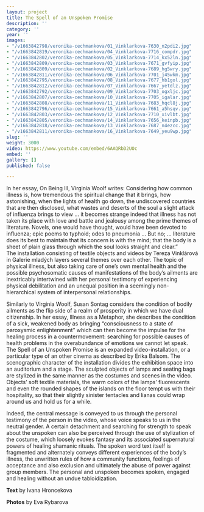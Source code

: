 ```yaml
---
layout: project
title: The Spell of an Unspoken Promise
description: ''
category: ''
year: ''
images:
- "/v1663842798/veronika-cechmankova/01_Vinklarkova-7630_n2pdi2.jpg"
- "/v1663842819/veronika-cechmankova/04_Vinklarkova-7716_compdr.jpg"
- "/v1663842802/veronika-cechmankova/05_Vinklarkova-7714_kx52ln.jpg"
- "/v1663842809/veronika-cechmankova/03_Vinklarkova-7671_gvfyip.jpg"
- "/v1663842809/veronika-cechmankova/02_Vinklarkova-7689_hg5wry.jpg"
- "/v1663842811/veronika-cechmankova/06_Vinklarkova-7701_j45wkm.jpg"
- "/v1663842795/veronika-cechmankova/08_Vinklarkova-7677_hb1gol.jpg"
- "/v1663842812/veronika-cechmankova/07_Vinklarkova-7667_yetdlz.jpg"
- "/v1663842792/veronika-cechmankova/09_Vinklarkova-7703_ogxljc.jpg"
- "/v1663842807/veronika-cechmankova/10_Vinklarkova-7705_igalar.jpg"
- "/v1663842808/veronika-cechmankova/11_Vinklarkova-7683_hqcl8j.jpg"
- "/v1663842796/veronika-cechmankova/15_Vinklarkova-7661_a5hsqv.jpg"
- "/v1663842803/veronika-cechmankova/12_Vinklarkova-7710_xivlbt.jpg"
- "/v1663842805/veronika-cechmankova/14_Vinklarkova-7656_keinpb.jpg"
- "/v1663842818/veronika-cechmankova/13_Vinklarkova-7687_n4ezcc.jpg"
- "/v1663842811/veronika-cechmankova/16_Vinklarkova-7649_yeu9wp.jpg"
slug: ''
weight: 3000
video: https://www.youtube.com/embed/6AAQRbD2UOc
embed: ''
gallery: []
published: false

---
```

In her essay, On Being Ill, Virginia Woolf writes: Considering how common illness is, how tremendous the spiritual change that it brings, how astonishing, when the lights of health go down, the undiscovered countries that are then disclosed, what wastes and deserts of the soul a slight attack of influenza brings to view … it becomes strange indeed that illness has not taken its place with love and battle and jealousy among the prime themes of literature. Novels, one would have thought, would have been devoted to influenza; epic poems to typhoid; odes to pneumonia … But no; … literature does its best to maintain that its concern is with the mind; that the body is a sheet of plain glass through which the soul looks straight and clear.”  
The installation consisting of textile objects and videos by Tereza Vinklárová in Galerie mladých layers several themes over each other. The topic of physical illness, but also taking care of one’s own mental health and the possible psychosomatic causes of manifestations of the body’s ailments are inextricably intertwined with her personal testimony of experiencing physical debilitation and an unequal position in a seemingly non-hierarchical system of interpersonal relationships.

Similarly to Virginia Woolf, Susan Sontag considers the condition of bodily ailments as the flip side of a realm of prosperity in which we have dual citizenship. In her essay, Illness as a Metaphor, she describes the condition of a sick, weakened body as bringing “consciousness to a state of paroxysmic enlightenment” which can then become the impulse for the healing process in a countermovement: searching for possible causes of health problems in the overabundance of emotions we cannot let speak.  
The Spell of an Unspoken Promise is an expanded video-installation, or a particular type of an other cinema as described by Erika Balsom. The scenographic character of the installation divides the exhibition space into an auditorium and a stage. The sculpted objects of lamps and seating bags are stylized in the same manner as the costumes and scenes in the video. Objects’ soft textile materials, the warm colors of the lamps’ fluorescents and even the rounded shapes of the islands on the floor tempt us with their hospitality, so that their slightly sinister tentacles and lianas could wrap around us and hold us for a while.

Indeed, the central message is conveyed to us through the personal testimony of the person in the video, whose voice speaks to us in the neutral gender. A certain detachment and searching for strength to speak about the unspoken can also be perceived through the use of stylization of the costume, which loosely evokes fantasy and its associated supernatural powers of healing shamanic rituals. The spoken word text itself is fragmented and alternately conveys different experiences of the body’s illness, the unwritten rules of how a community functions, feelings of acceptance and also exclusion and ultimately the abuse of power against group members. The personal and unspoken becomes spoken, engaged and healing without an undue tabloidization.

**Text** by Ivana Hroncekova

**Photos** by Eva Rybarova